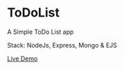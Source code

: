 # ToDoList
A Simple ToDo List app

Stack: NodeJs, Express, Mongo & EJS

[Live Demo](https://pumpkin-cobbler-30573.herokuapp.com/)
